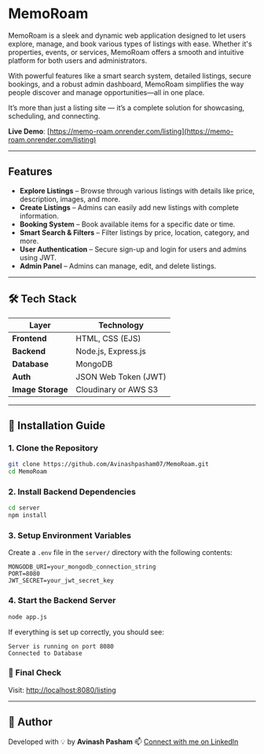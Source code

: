 #  MemoRoam

MemoRoam is a sleek and dynamic web application designed to let users explore, manage, and book various types of listings with ease. Whether it's properties, events, or services, MemoRoam offers a smooth and intuitive platform for both users and administrators.

With powerful features like a smart search system, detailed listings, secure bookings, and a robust admin dashboard, MemoRoam simplifies the way people discover and manage opportunities—all in one place.

It’s more than just a listing site — it’s a complete solution for showcasing, scheduling, and connecting.



 **Live Demo**: [https://memo-roam.onrender.com/listing](https://memo-roam.onrender.com/listing)

---

##  Features

* **Explore Listings** – Browse through various listings with details like price, description, images, and more.
* **Create Listings** – Admins can easily add new listings with complete information.
* **Booking System** – Book available items for a specific date or time.
* **Smart Search & Filters** – Filter listings by price, location, category, and more.
* **User Authentication** – Secure sign-up and login for users and admins using JWT.
* **Admin Panel** – Admins can manage, edit, and delete listings.

---

## 🛠 Tech Stack

| Layer             | Technology           |
| ----------------- | -------------------- |
| **Frontend**      | HTML, CSS (EJS)      |
| **Backend**       | Node.js, Express.js  |
| **Database**      | MongoDB              |
| **Auth**          | JSON Web Token (JWT) |
| **Image Storage** | Cloudinary or AWS S3 |

---

## 🚀 Installation Guide

### 1. Clone the Repository

```bash
git clone https://github.com/Avinashpasham07/MemoRoam.git
cd MemoRoam
```

### 2. Install Backend Dependencies

```bash
cd server
npm install
```

### 3. Setup Environment Variables

Create a `.env` file in the `server/` directory with the following contents:

```env
MONGODB_URI=your_mongodb_connection_string
PORT=8080
JWT_SECRET=your_jwt_secret_key
```

### 4. Start the Backend Server

```bash
node app.js
```

If everything is set up correctly, you should see:

```
Server is running on port 8080
Connected to Database
```

### 🔗 Final Check

Visit: [http://localhost:8080/listing](http://localhost:8080/listing)

---

## 👤 Author

Developed with 💡 by **Avinash Pasham**
📫 [Connect with me on LinkedIn](https://www.linkedin.com/in/avinashyadavpasham/)




